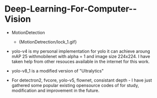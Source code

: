 # Deep-Learning-For-Computer--Vision
- MotionDetection
  - {MotionDetrection/lock_1.gif}

- yolo-v4 is my personal implementation for yolo it can achieve aroung mAP 25 withmobilenet with alpha = 1 and image size 224x224. I have taken help from other resouces available in the internet for this work.
- yolo-v8_1 is a modified version of "Ultralytics"
- For detectron2, fvcore, yolo-v5, flownet, consistant depth - I have just gathered some popular existing opensource codes of for study, modification and improvement in the future.
